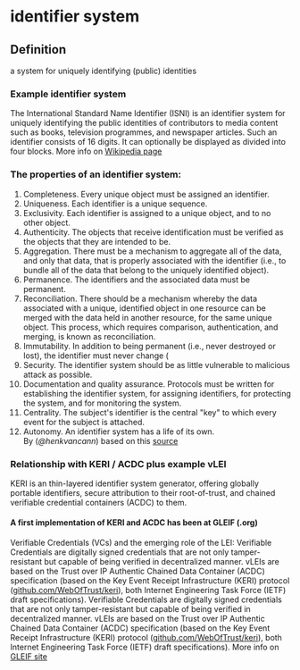 # identifier system
## Definition
a system for uniquely identifying (public) identities

### Example identifier system
The International Standard Name Identifier (ISNI) is an identifier system for uniquely identifying the public identities of contributors to media content such as books, television programmes, and newspaper articles. Such an identifier consists of 16 digits. It can optionally be displayed as divided into four blocks.
More info on [Wikipedia page](https://en.wikipedia.org/wiki/International_Standard_Name_Identifier)

### The properties of an identifier system:

1. Completeness. Every unique object must be assigned an identifier.
2. Uniqueness. Each identifier is a unique sequence.
3. Exclusivity. Each identifier is assigned to a unique object, and to no other object.
4. Authenticity. The objects that receive identification must be verified as the objects that they are intended to be.
5. Aggregation. There must be a mechanism to aggregate all of the data, and only that data, that is properly associated with the identifier (i.e., to bundle all of the data that belong to the uniquely identified object).
6. Permanence. The identifiers and the associated data must be permanent.
7. Reconciliation. There should be a mechanism whereby the data associated with a unique, identified object in one resource can be merged with the data held in another resource, for the same unique object. This process, which requires comparison, authentication, and merging, is known as reconciliation.
8. Immutability. In addition to being permanent (i.e., never destroyed or lost), the identifier must never change (
9. Security. The identifier system should be as little vulnerable to malicious attack as possible.
10. Documentation and quality assurance. Protocols must be written for establishing the identifier system, for assigning identifiers, for protecting the system, and for monitoring the system. 
11. Centrality. The subject's identifier is the central "key" to which every event for the subject is attached.
12. Autonomy. An identifier system has a life of its own.  
By (_@henkvancann_) based on this [source](https://www.sciencedirect.com/topics/computer-science/identifier-system)

### Relationship with KERI / ACDC plus example vLEI
KERI is an thin-layered identifier system generator, offering globally portable identifiers, secure attribution to their root-of-trust, and chained verifiable credential containers (ACDC) to them.
#### A first implementation of KERI and ACDC has been at GLEIF (.org)
Verifiable Credentials (VCs) and the emerging role of the LEI: Verifiable Credentials are digitally signed credentials that are not only tamper-resistant but capable of being verified in decentralized manner. vLEIs are based on the Trust over IP Authentic Chained Data Container (ACDC) specification (based on the Key Event Receipt Infrastructure (KERI) protocol ([github.com/WebOfTrust/keri](http://github.com/WebOfTrust/keri)), both Internet Engineering Task Force (IETF) draft specifications).
Verifiable Credentials are digitally signed credentials that are not only tamper-resistant but capable of being verified in decentralized manner. vLEIs are based on the Trust over IP Authentic Chained Data Container (ACDC) specification (based on the Key Event Receipt Infrastructure (KERI) protocol ([github.com/WebOfTrust/keri](http://github.com/WebOfTrust/keri)), both Internet Engineering Task Force (IETF) draft specifications).
More info on [GLEIF site](https://www.gleif.org/en/vlei/introducing-the-verifiable-lei-vlei)

